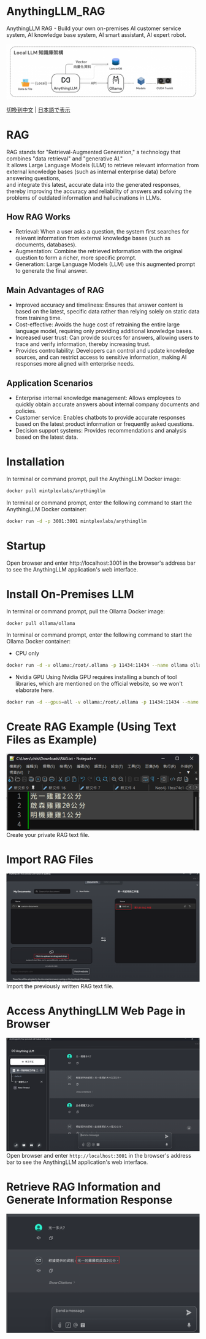 # AnythingLLM_RAG
AnythingLLM RAG - Build your own on-premises AI customer service system, AI knowledge base system, AI smart assistant, AI expert robot.

![AnythingLLM](./images/AnythingLLM.png)

[切換到中文](./README.md) | [日本語で表示](./README_JP.md)

# RAG
RAG stands for "Retrieval-Augmented Generation," a technology that combines "data retrieval" and "generative AI."  
It allows Large Language Models (LLM) to retrieve relevant information from external knowledge bases (such as internal enterprise data) before answering questions,  
and integrate this latest, accurate data into the generated responses, thereby improving the accuracy and reliability of answers and solving the problems of outdated information and hallucinations in LLMs.

## How RAG Works
- Retrieval: When a user asks a question, the system first searches for relevant information from external knowledge bases (such as documents, databases).
- Augmentation: Combine the retrieved information with the original question to form a richer, more specific prompt.
- Generation: Large Language Models (LLM) use this augmented prompt to generate the final answer.

## Main Advantages of RAG
- Improved accuracy and timeliness: Ensures that answer content is based on the latest, specific data rather than relying solely on static data from training time.
- Cost-effective: Avoids the huge cost of retraining the entire large language model, requiring only providing additional knowledge bases.
- Increased user trust: Can provide sources for answers, allowing users to trace and verify information, thereby increasing trust.
- Provides controllability: Developers can control and update knowledge sources, and can restrict access to sensitive information, making AI responses more aligned with enterprise needs.

## Application Scenarios
- Enterprise internal knowledge management: Allows employees to quickly obtain accurate answers about internal company documents and policies.
- Customer service: Enables chatbots to provide accurate responses based on the latest product information or frequently asked questions.
- Decision support systems: Provides recommendations and analysis based on the latest data.

# Installation
In terminal or command prompt, pull the AnythingLLM Docker image:
```bash
docker pull mintplexlabs/anythingllm
```
In terminal or command prompt, enter the following command to start the AnythingLLM Docker container:
```bash
docker run -d -p 3001:3001 mintplexlabs/anythingllm
```

# Startup
Open browser and enter http://localhost:3001 in the browser's address bar to see the AnythingLLM application's web interface.

# Install On-Premises LLM
In terminal or command prompt, pull the Ollama Docker image:
```bash
docker pull ollama/ollama
```
In terminal or command prompt, enter the following command to start the Ollama Docker container:
- CPU only
```bash
docker run -d -v ollama:/root/.ollama -p 11434:11434 --name ollama ollama/ollama
```
- Nvidia GPU
Using Nvidia GPU requires installing a bunch of tool libraries, which are mentioned on the official website, so we won't elaborate here.
```bash
docker run -d --gpus=all -v ollama:/root/.ollama -p 11434:11434 --name ollama ollama/ollama
```

# Create RAG Example (Using Text Files as Example)
![RAG_TXT](./images/RAG_TXT.png)
Create your private RAG text file.

# Import RAG Files
![RAG_IMPORT](./images/RAG_IMPORT.png)
Import the previously written RAG text file.

# Access AnythingLLM Web Page in Browser
![RAG_AnythingLLM](./images/RAG_AnythingLLM.png)
Open browser and enter `http://localhost:3001` in the browser's address bar to see the AnythingLLM application's web interface.

# Retrieve RAG Information and Generate Information Response
![RAG_ASK](./images/RAG_ASK.png)
